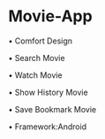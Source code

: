 # Movie-App

• Comfort Design

• Search Movie

• Watch Movie

• Show History Movie

• Save Bookmark Movie

• Framework:Android
